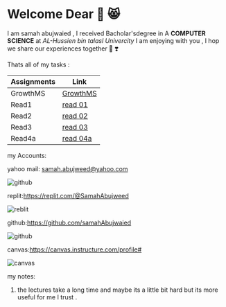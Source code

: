 # Welcome Dear 💙 😸

I am samah abujwaied , I received Bacholar'sdegree in A **COMPUTER SCIENCE** at *AL-Hussien bin talasl Univercity*  I am enjoying with you , I hop we share our experiences together 🤟 ❣️


Thats all of my tasks :



| Assignments|             Link             |
| -----------|------------------------------|
|  GrowthMS  | [GrowthMS](gthmset.mdd)      |
|  Read1     | [read 01](read01.md)         |
|  Read2     | [read 02](read02.md)         |
|  Read3     | [read 03](read03.md)         |
|  Read4a    | [read 04a](read04a.md)       |

my Accounts:

yahoo mail: samah.abujweed@yahoo.com

![github](https://www.lifewire.com/thmb/wwmsgj3_0-ADwMt1r3qpvf-Apts=/1526x858/smart/filters:no_upscale()/yahoo-logo-2019-879b7bed612d4bbc97065dce2a0f2d73.png)

replit:https://replit.com/@SamahAbujweed

![reblit](https://i0.wp.com/softwareengineeringdaily.com/wp-content/uploads/2019/09/replit-logo.png?resize=730%2C389&ssl=1)

github:https://github.com/samahAbujwaied

![github](https://miro.medium.com/max/719/1*WaaXnUvhvrswhBJSw4YTuQ.png)

canvas:https://canvas.instructure.com/profile#

![canvas](https://www.uab.edu/elearning/images/pictures/academic-technologies/logos/canvas.png)


my notes:
1. the lectures take a long time and maybe its a little bit hard but its more useful for me I trust .











